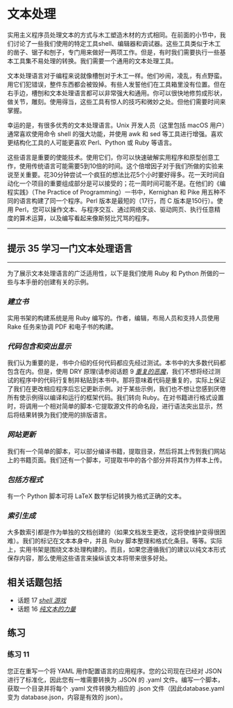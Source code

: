 # 文本处理
<!-- 2020.03.26 -->

实用主义程序员处理文本的方式与木工塑造木材的方式相同。在前面的小节中，我们讨论了一些我们使用的特定工具shell、编辑器和调试器。这些工具类似于木工的凿子、锯子和刨子，专门用来做好一两项工作。但是，有时我们需要执行一些基本工具集不易处理的转换。我们需要一个通用的文本处理工具。

文本处理语言对于编程来说就像槽刨对于木工一样。他们吵闹，凌乱，有点野蛮。用它们犯错误，整件东西都会被毁掉。有些人发誓他们在工具箱里没有位置。但在右手边，槽刨和文本处理语言都可以非常强大和通用。你可以很快地修剪成形状，做关节，雕刻。使用得当，这些工具有惊人的技巧和微妙之处。但他们需要时间来掌握。

幸运的是，有很多优秀的文本处理语言。Unix 开发人员（这里包括 macOS 用户）通常喜欢使用命令 shell 的强大功能，并使用 awk 和 sed 等工具进行增强。喜欢更结构化工具的人可能更喜欢 Perl、Python 或 Ruby 等语言。

这些语言是重要的使能技术。使用它们，你可以快速破解实用程序和原型创意工作，使用传统语言可能需要5到10倍的时间。这个倍增因子对于我们所做的实验来说至关重要。花30分钟尝试一个疯狂的想法比花5个小时要好得多。花一天时间自动化一个项目的重要组成部分是可以接受的；花一周时间可能不是。在他们的《编程实践》（The Practice of Programming）一书中，Kernighan 和 Pike 用五种不同的语言构建了同一个程序。Perl 版本是最短的（17行，而 C 版本是150行）。使用 Perl，您可以操作文本、与程序交互、通过网络交谈、驱动网页、执行任意精度的算术运算，以及编写看起来像斯努比咒骂的程序。

---
## 提示 35 学习一门文本处理语言
---

为了展示文本处理语言的广泛适用性，以下是我们使用 Ruby 和 Python 所做的一些与本手册的创建有关的示例。

### _建立书_

  实用书架的构建系统是用 Ruby 编写的。作者，编辑，布局人员和支持人员使用 Rake 任务来协调 PDF 和电子书的构建。

### _代码包含和突出显示_

  我们认为重要的是，书中介绍的任何代码都应先经过测试。本书中的大多数代码都包含在内。但是，使用 DRY 原理(请参阅话题 9 [_重复的恶魔_](../Chapter2/重复的恶魔.md）)，我们不想将经过测试的程序中的代码行复制并粘贴到本书中。那将意味着代码是重复的，实际上保证了我们在更改相应程序后忘记更新示例。对于某些示例，我们也不想让您感到厌倦所有使示例得以编译和运行的框架代码。我们转向 Ruby。在对书籍进行格式设置时，将调用一个相对简单的脚本-它提取源文件的命名段，进行语法突出显示，然后将结果转换为我们使用的排版语言。

### _网站更新_

  我们有一个简单的脚本，可以部分编译书籍，提取目录，然后将其上传到我们网站上的书籍页面。我们还有一个脚本，可提取书中的各个部分并将其作为样本上传。

### _包括方程式_

  有一个 Python 脚本可将 LaTeX 数学标记转换为格式正确的文本。

### _索引生成_

  大多数索引都是作为单独的文档创建的（如果文档发生更改，这将使维护变得很困难）。我们的标记在文本本身中，并且 Ruby 脚本整理和格式化条目。等等。实际上，实用书架是围绕文本处理构建的。而且，如果您遵循我们的建议以纯文本形式保存内容，那么使用这些语言来操纵该文本将带来很多好处。

## 相关话题包括
- 话题 17 [_shell 游戏_](./shell.md)
- 话题 16 [_纯文本的力量_](./纯文本的力量.md)

## 练习

### 练习 11

您正在重写一个将 YAML 用作配置语言的应用程序。您的公司现在已经对 JSON 进行了标准化，因此您有一堆需要转换为 .JSON 的 .yaml 文件。编写一个脚本，获取一个目录并将每个 .yaml 文件转换为相应的 .json 文件（因此database.yaml 变为 database.json，内容是有效的 json）。
